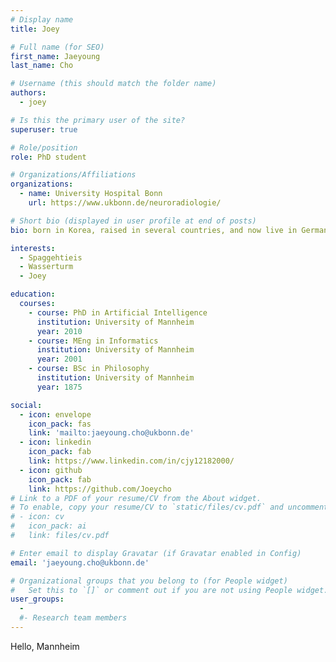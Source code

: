 ```yaml
---
# Display name
title: Joey

# Full name (for SEO)
first_name: Jaeyoung
last_name: Cho

# Username (this should match the folder name)
authors:
  - joey

# Is this the primary user of the site?
superuser: true

# Role/position
role: PhD student

# Organizations/Affiliations
organizations:
  - name: University Hospital Bonn
    url: https://www.ukbonn.de/neuroradiologie/

# Short bio (displayed in user profile at end of posts)
bio: born in Korea, raised in several countries, and now live in Germany

interests:
  - Spaggehtieis
  - Wasserturm
  - Joey

education:
  courses:
    - course: PhD in Artificial Intelligence
      institution: University of Mannheim
      year: 2010
    - course: MEng in Informatics
      institution: University of Mannheim
      year: 2001
    - course: BSc in Philosophy
      institution: University of Mannheim
      year: 1875

social:
  - icon: envelope
    icon_pack: fas
    link: 'mailto:jaeyoung.cho@ukbonn.de'
  - icon: linkedin
    icon_pack: fab
    link: https://www.linkedin.com/in/cjy12182000/
  - icon: github
    icon_pack: fab
    link: https://github.com/Joeycho
# Link to a PDF of your resume/CV from the About widget.
# To enable, copy your resume/CV to `static/files/cv.pdf` and uncomment the lines below.
# - icon: cv
#   icon_pack: ai
#   link: files/cv.pdf

# Enter email to display Gravatar (if Gravatar enabled in Config)
email: 'jaeyoung.cho@ukbonn.de'

# Organizational groups that you belong to (for People widget)
#   Set this to `[]` or comment out if you are not using People widget.
user_groups:
  - 
  #- Research team members
---
```


Hello, Mannheim